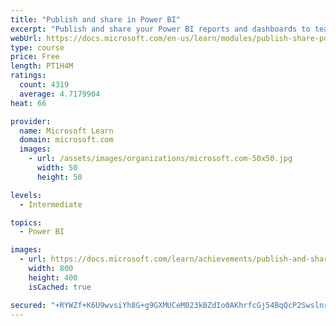 ```yaml
---
title: "Publish and share in Power BI"
excerpt: "Publish and share your Power BI reports and dashboards to teammates in your organization or to everyone on the web."
webUrl: https://docs.microsoft.com/en-us/learn/modules/publish-share-power-bi/
type: course
price: Free
length: PT1H4M
ratings:
  count: 4319
  average: 4.7179904
heat: 66

provider:
  name: Microsoft Learn
  domain: microsoft.com
  images:
    - url: /assets/images/organizations/microsoft.com-50x50.jpg
      width: 50
      height: 50

levels:
  - Intermediate

topics:
  - Power BI

images:
  - url: https://docs.microsoft.com/learn/achievements/publish-and-share-with-power-bi-desktop-social.png
    width: 800
    height: 400
    isCached: true

secured: "+RYWZf+K6U9wvsiYh8G+g9GXMUCeM023kBZdIo0AKhrfcGj54BqQcP2SwslnrRBLM2bQyMcQIMF5VDip/WAA47Dxsn7VH3mvTog1ZWCGTcnjRKYBEtVktcD5Ub5Om9dtS9sqEjh+PpReA8gHbTBcIUhSh6xnLy0ulOVhJoK7an8NdXF8lFiCatPax05FaKzobwUXPXXvnuDIoKqNH2/s+GuIbaxfb289WmlD2AZUICEHuRX6JJ0iMku2DiZRL5+LELWCOJ7tqMvjVTHU+VA39zPT+JP9azhBvPjfS8j+Pl0gT0FCoI7WGI4Z9NsRD9KIJ+VtnzeczRpmbjKfQKJNIW2oEMD1kNX4+ezBB1nBxbuRBqwi8/1X/ny/mFMMgajCKVe+ko2wjeKJHtt61VC62nYIKzPda6M0P99cZl+/wF8=;5tTk+WC5Kt4KPD3sdhMf2g=="
---
```


